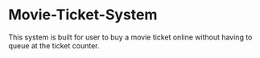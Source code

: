 # Movie-Ticket-System
This system is built for user to buy a movie ticket online without having to queue at the ticket counter.
